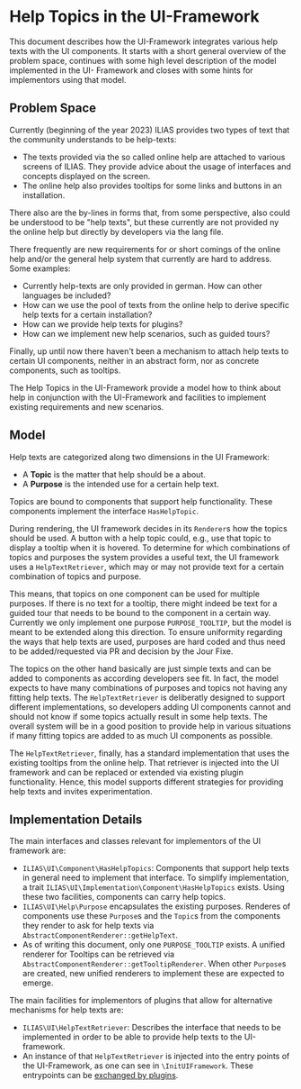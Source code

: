 # Help Topics in the UI-Framework

This document describes how the UI-Framework integrates various help texts with
the UI components. It starts with a short general overview of the problem space,
continues with some high level description of the model implemented in the UI-
Framework and closes with some hints for implementors using that model.

## Problem Space

Currently (beginning of the year 2023) ILIAS provides two types of text that the
community understands to be help-texts:

* The texts provided via the so called online help are attached to various screens
  of ILIAS. They provide advice about the usage of interfaces and concepts displayed
  on the screen.
* The online help also provides tooltips for some links and buttons in an installation.

There also are the by-lines in forms that, from some perspective, also could be
understood to be "help texts", but these currently are not provided ny the online
help but directly by developers via the lang file.

There frequently are new requirements for or short comings of the online help and/or
the general help system that currently are hard to address. Some examples:

* Currently help-texts are only provided in german. How can other languages be
  included?
* How can we use the pool of texts from the online help to derive specific help
  texts for a certain installation?
* How can we provide help texts for plugins?
* How can we implement new help scenarios, such as guided tours?

Finally, up until now there haven't been a mechanism to attach help texts to certain
UI components, neither in an abstract form, nor as concrete components, such as
tooltips.

The Help Topics in the UI-Framework provide a model how to think about help in
conjunction with the UI-Framework and facilities to implement existing requirements
and new scenarios.


## Model

Help texts are categorized along two dimensions in the UI Framework:

* A **Topic** is the matter that help should be a about.
* A **Purpose** is the intended use for a certain help text.

Topics are bound to components that support help functionality. These components
implement the interface `HasHelpTopic`.

During rendering, the UI framework decides in its `Renderer`s how the topics should
be used. A button with a help topic could, e.g., use that topic to display a tooltip
when it is hovered. To determine for which combinations of topics and purposes the
system provides a useful text, the UI framework uses a `HelpTextRetriever`, which
may or may not provide text for a certain combination of topics and purpose.

This means, that topics on one component can be used for multiple purposes. If
there is no text for a tooltip, there might indeed be text for a guided tour that
needs to be bound to the component in a certain way. Currently we only implement
one purpose `PURPOSE_TOOLTIP`, but the model is meant to be extended along this
direction. To ensure uniformity regarding the ways that help texts are used,
purposes are hard coded and thus need to be added/requested via PR and decision
by the Jour Fixe.

The topics on the other hand basically are just simple texts and can be added to
components as according developers see fit. In fact, the model expects to have
many combinations of purposes and topics not having any fitting help texts. The
`HelpTextRetriever` is deliberatly designed to support different implementations,
so developers adding UI components cannot and should not know if some topics
actually result in some help texts. The overall system will be in a good position
to provide help in various situations if many fitting topics are added to as
much UI components as possible.

The `HelpTextRetriever`, finally, has a standard implementation that uses the
existing tooltips from the online help. That retriever is injected into the
UI framework and can be replaced or extended via existing plugin functionality.
Hence, this model supports different strategies for providing help texts and
invites experimentation.


## Implementation Details

The main interfaces and classes relevant for implementors of the UI framework
are:

* `ILIAS\UI\Component\HasHelpTopics`: Components that support help texts in general
  need to implement that interface. To simplify implementation, a trait
  `ILIAS\UI\Implementation\Component\HasHelpTopics` exists. Using these two facilities,
  components can carry help topics.
* `ILIAS\UI\Help\Purpose` encapsulates the existing purposes. Renderes of components
  use these `Purpose`s and the `Topic`s from the components they render to ask
  for help texts via `AbstractComponentRenderer::getHelpText`.
* As of writing this document, only one `PURPOSE_TOOLTIP` exists. A unified renderer
  for Tooltips can be retrieved via `AbstractComponentRenderer::getTooltipRenderer`.
  When other `Purpose`s are created, new unified renderers to implement these
  are expected to emerge. 

The main facilities for implementors of plugins that allow for alternative mechanisms
for help texts are:

* `ILIAS\UI\HelpTextRetriever`: Describes the interface that needs to be implemented
  in order to be able to provide help texts to the UI-framework.
* An instance of that `HelpTextRetriever` is injected into the entry points of the
  UI-Framework, as one can see in `\InitUIFramework`. These entrypoints can be 
  [exchanged by plugins](docs/development/ui-plugin-manipulations.md).
